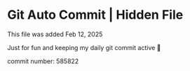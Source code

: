 # Git Auto Commit | Hidden File

This file was added Feb 12, 2025

Just for fun and keeping my daily git commit active 🤪

commit number: 585822
